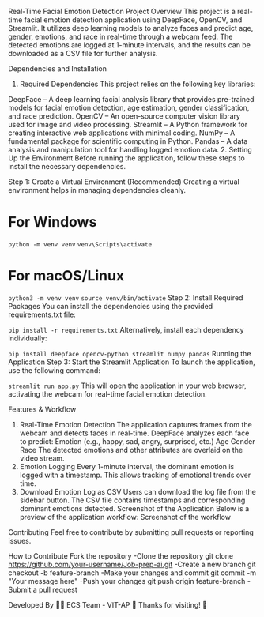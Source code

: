 Real-Time Facial Emotion Detection
Project Overview
This project is a real-time facial emotion detection application using DeepFace, OpenCV, and Streamlit. It utilizes deep learning models to analyze faces and predict age, gender, emotions, and race in real-time through a webcam feed. The detected emotions are logged at 1-minute intervals, and the results can be downloaded as a CSV file for further analysis.

Dependencies and Installation
1. Required Dependencies
This project relies on the following key libraries:

DeepFace – A deep learning facial analysis library that provides pre-trained models for facial emotion detection, age estimation, gender classification, and race prediction.
OpenCV – An open-source computer vision library used for image and video processing.
Streamlit – A Python framework for creating interactive web applications with minimal coding.
NumPy – A fundamental package for scientific computing in Python.
Pandas – A data analysis and manipulation tool for handling logged emotion data.
2. Setting Up the Environment
Before running the application, follow these steps to install the necessary dependencies.

Step 1: Create a Virtual Environment (Recommended)
Creating a virtual environment helps in managing dependencies cleanly.

# For Windows
`python -m venv venv`
`venv\Scripts\activate`

# For macOS/Linux
`python3 -m venv venv`
`source venv/bin/activate`
Step 2: Install Required Packages
You can install the dependencies using the provided requirements.txt file:

`pip install -r requirements.txt`
Alternatively, install each dependency individually:

`pip install deepface opencv-python streamlit numpy pandas`
Running the Application
Step 3: Start the Streamlit Application
To launch the application, use the following command:

`streamlit run app.py`
This will open the application in your web browser, activating the webcam for real-time facial emotion detection.

Features & Workflow
1. Real-Time Emotion Detection
The application captures frames from the webcam and detects faces in real-time.
DeepFace analyzes each face to predict:
Emotion (e.g., happy, sad, angry, surprised, etc.)
Age
Gender
Race
The detected emotions and other attributes are overlaid on the video stream.
2. Emotion Logging
Every 1-minute interval, the dominant emotion is logged with a timestamp.
This allows tracking of emotional trends over time.
3. Download Emotion Log as CSV
Users can download the log file from the sidebar button.
The CSV file contains timestamps and corresponding dominant emotions detected.
Screenshot of the Application
Below is a preview of the application workflow:
Screenshot of the workflow

Contributing
Feel free to contribute by submitting pull requests or reporting issues.

How to Contribute
Fork the repository
-Clone the repository
   git clone https://github.com/your-username/Job-prep-ai.git
-Create a new branch
   git checkout -b feature-branch
-Make your changes and commit
   git commit -m "Your message here"
-Push your changes
   git push origin feature-branch
-Submit a pull request

Developed By
👨‍💻 ECS Team - VIT-AP
📌 Thanks for visiting! 🚀

